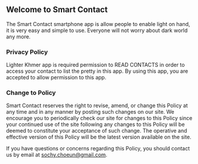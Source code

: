 ## Welcome to Smart Contact
The Smart Contact smartphone app is allow people to enable light on hand, it is very easy and simple to use. Everyone will not worry about dark world any more.

### Privacy Policy
Lighter Khmer app is required permission to READ CONTACTS in order to access your contact to list the pretty in this app. By using this app, you are accepted to allow permission to this app.

### Change to Policy
Smart Contact reserves the right to revise, amend, or change this Policy at any time and in any manner by posting such changes on our site. We encourage you to periodically check our site for changes to this Policy since your continued use of the site following any changes to this Policy will be deemed to constitute your acceptance of such change. The operative and effective version of this Policy will be the latest version available on the site.

If you have questions or concerns regarding this Policy, you should contact us by email at sochy.choeun@gmail.com.
